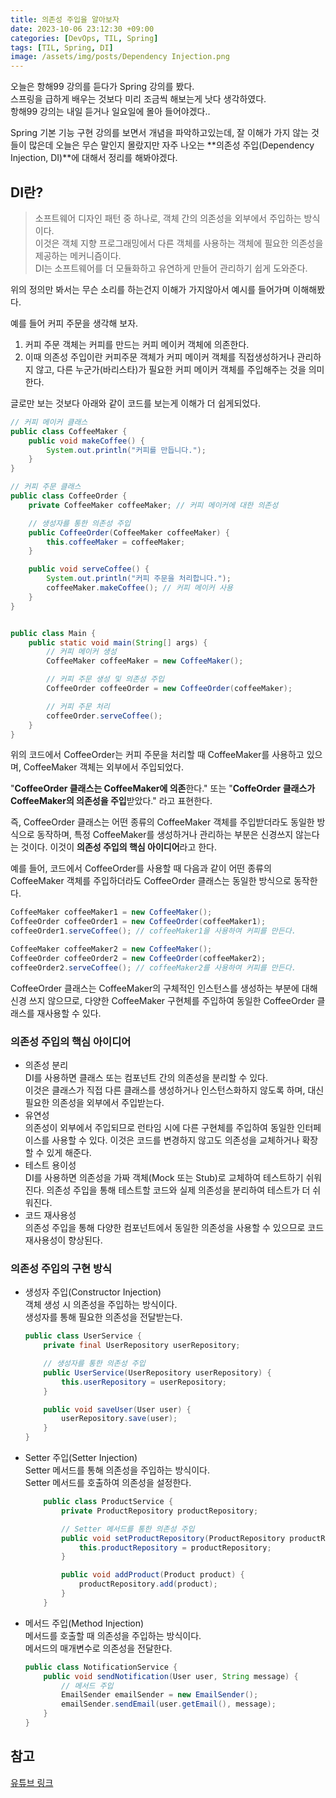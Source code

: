 ```yaml
---
title: 의존성 주입을 알아보자
date: 2023-10-06 23:12:30 +09:00
categories: [DevOps, TIL, Spring]
tags: [TIL, Spring, DI]
image: /assets/img/posts/Dependency Injection.png
---
```


오늘은 항해99 강의를 듣다가 Spring 강의를 봤다.    
스프링을 급하게 배우는 것보다 미리 조금씩 해보는게 낫다 생각하였다.    
항해99 강의는 내일 듣거나 일요일에 몰아 들어야겠다..   
    
Spring 기본 기능 구현 강의를 보면서 개념을 파악하고있는데, 잘 이해가 가지 않는 것들이 많은데 오늘은 무슨 말인지 몰랐지만 자주 나오는 **의존성 주입(Dependency Injection, DI)**에 대해서 정리를 해봐야겠다.


## DI란?
> 소프트웨어 디자인 패턴 중 하나로, 객체 간의 의존성을 외부에서 주입하는 방식이다.     
> 이것은 객체 지향 프로그래밍에서 다른 객체를 사용하는 객체에 필요한 의존성을 제공하는 메커니즘이다.   
> DI는 소프트웨어를 더 모듈화하고 유연하게 만들어 관리하기 쉽게 도와준다.
    
위의 정의만 봐서는 무슨 소리를 하는건지 이해가 가지않아서 예시를 들어가며 이해해봤다.
    
예를 들어 커피 주문을 생각해 보자.
1. 커피 주문 객체는 커피를 만드는 커피 메이커 객체에 의존한다.
2. 이때 의존성 주입이란 커피주문 객체가 커피 메이커 객체를 직접생성하거나 관리하지 않고, 다른 누군가(바리스타)가 필요한 커피 메이커 객체를 주입해주는 것을 의미한다.
    
글로만 보는 것보다 아래와 같이 코드를 보는게 이해가 더 쉽게되었다. 

```java
// 커피 메이커 클래스
public class CoffeeMaker {
    public void makeCoffee() {
        System.out.println("커피를 만듭니다.");
    }
}

// 커피 주문 클래스
public class CoffeeOrder {
    private CoffeeMaker coffeeMaker; // 커피 메이커에 대한 의존성

    // 생성자를 통한 의존성 주입
    public CoffeeOrder(CoffeeMaker coffeeMaker) {
        this.coffeeMaker = coffeeMaker;
    }

    public void serveCoffee() {
        System.out.println("커피 주문을 처리합니다.");
        coffeeMaker.makeCoffee(); // 커피 메이커 사용
    }
}


public class Main {
    public static void main(String[] args) {
        // 커피 메이커 생성
        CoffeeMaker coffeeMaker = new CoffeeMaker();

        // 커피 주문 생성 및 의존성 주입
        CoffeeOrder coffeeOrder = new CoffeeOrder(coffeeMaker);

        // 커피 주문 처리
        coffeeOrder.serveCoffee();
    }
}
```

위의 코드에서 CoffeeOrder는 커피 주문을 처리할 때 CoffeeMaker를 사용하고 있으며, CoffeeMaker 객체는 외부에서 주입되었다.      
    
"**CoffeeOrder 클래스는 CoffeeMaker에 의존**한다." 또는 "**CoffeOrder 클래스가 CoffeeMaker의 의존성을 주입**받았다." 라고 표현한다.     
    
즉, CoffeeOrder 클래스는 어떤 종류의 CoffeeMaker 객체를 주입받더라도 동일한 방식으로 동작하며, 특정 CoffeeMaker를 생성하거나 관리하는 부분은 신경쓰지 않는다는 것이다. 이것이 **의존성 주입의 핵심 아이디어**라고 한다.    
    
예를 들어, 코드에서 CoffeeOrder를 사용할 때 다음과 같이 어떤 종류의 CoffeeMaker 객체를 주입하더라도 CoffeeOrder 클래스는 동일한 방식으로 동작한다.

```java
CoffeeMaker coffeeMaker1 = new CoffeeMaker();
CoffeeOrder coffeeOrder1 = new CoffeeOrder(coffeeMaker1);
coffeeOrder1.serveCoffee(); // coffeeMaker1을 사용하여 커피를 만든다.

CoffeeMaker coffeeMaker2 = new CoffeeMaker();
CoffeeOrder coffeeOrder2 = new CoffeeOrder(coffeeMaker2);
coffeeOrder2.serveCoffee(); // coffeeMaker2를 사용하여 커피를 만든다.

```

CoffeeOrder 클래스는 CoffeeMaker의 구체적인 인스턴스를 생성하는 부분에 대해 신경 쓰지 않으므로, 다양한 CoffeeMaker 구현체를 주입하여 동일한 CoffeeOrder 클래스를 재사용할 수 있다.



### 의존성 주입의 핵심 아이디어
+ 의존성 분리    
DI를 사용하면 클래스 또는 컴포넌트 간의 의존성을 분리할 수 있다.      
이것은 클래스가 직접 다른 클래스를 생성하거나 인스턴스화하지 않도록 하며, 대신 필요한 의존성을 외부에서 주입받는다.
+ 유연성    
의존성이 외부에서 주입되므로 런타임 시에 다른 구현체를 주입하여 동일한 인터페이스를 사용할 수 있다.     이것은 코드를 변경하지 않고도 의존성을 교체하거나 확장할 수 있게 해준다.
+ 테스트 용이성    
DI를 사용하면 의존성을 가짜 객체(Mock 또는 Stub)로 교체하여 테스트하기 쉬워진다.    의존성 주입을 통해 테스트할 코드와 실제 의존성을 분리하여 테스트가 더 쉬워진다.
+ 코드 재사용성    
의존성 주입을 통해 다양한 컴포넌트에서 동일한 의존성을 사용할 수 있으므로 코드 재사용성이 향상된다.


### 의존성 주입의 구현 방식
+ 생성자 주입(Constructor Injection)    
	객체 생성 시 의존성을 주입하는 방식이다.     
    생성자를 통해 필요한 의존성을 전달받는다.
	
	```java
	public class UserService {
		private final UserRepository userRepository;

		// 생성자를 통한 의존성 주입
		public UserService(UserRepository userRepository) {
			this.userRepository = userRepository;
		}

		public void saveUser(User user) {
			userRepository.save(user);
		}
	}
	```


+ Setter 주입(Setter Injection)     
	Setter 메서드를 통해 의존성을 주입하는 방식이다.     
    Setter 메서드를 호출하여 의존성을 설정한다.
	
	```java
		public class ProductService {
			private ProductRepository productRepository;

			// Setter 메서드를 통한 의존성 주입
			public void setProductRepository(ProductRepository productRepository) {
				this.productRepository = productRepository;
			}

			public void addProduct(Product product) {
				productRepository.add(product);
			}
		}
	```


+ 메서드 주입(Method Injection)    
	메서드를 호출할 때 의존성을 주입하는 방식이다.     
    메서드의 매개변수로 의존성을 전달한다.
	```java
	public class NotificationService {
		public void sendNotification(User user, String message) {
			// 메서드 주입
			EmailSender emailSender = new EmailSender();
			emailSender.sendEmail(user.getEmail(), message);
		}
	}

	```
    
    
## 참고
[유튜브 링크](https://www.google.com/search?q=%EC%9D%98%EC%A1%B4%EC%84%B1+%EC%A3%BC%EC%9E%85%EC%9D%B4%EB%9E%80+%EC%9C%A0%ED%8A%9C%EB%B8%8C&oq=%EC%9D%98%EC%A1%B4%EC%84%B1+%EC%A3%BC%EC%9E%85%EC%9D%B4%EB%9E%80+%EC%9C%A0%ED%8A%9C%EB%B8%8C&gs_lcrp=EgZjaHJvbWUyBggAEEUYOdIBCDMzMTJqMGo3qAIAsAIA&sourceid=chrome&ie=UTF-8#kpvalbx=_Q7cgZdWqEYqehwOI1ZjYDw_28)